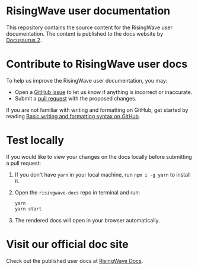 # RisingWave user documentation

This repository contains the source content for the RisingWave user documentation. The content is published to the docs website by [Docusaurus 2](https://docusaurus.io/).

# Contribute to RisingWave user docs

To help us improve the RisingWave user documentation, you may:

- Open a [GitHub issue](https://github.com/risingwavelabs/risingwave-docs/issues) to let us know if anything is incorrect or inaccurate.
- Submit a [pull request](https://github.com/risingwavelabs/risingwave-docs/pulls) with the proposed changes.

If you are not familiar with writing and formatting on GitHub, get started by reading [Basic writing and formatting syntax on GitHub](https://docs.github.com/en/get-started/writing-on-github/getting-started-with-writing-and-formatting-on-github/basic-writing-and-formatting-syntax).

# Test locally
If you would like to view your changes on the docs locally before submitting a pull request:
1. If you don't have `yarn` in your local machine, run `npm i -g yarn` to install it.
1. Open the `risingwave-docs` repo in terminal and run:

    ```sh 
    yarn
    yarn start
    ```
 1. The rendered docs will open in your browser automatically.

# Visit our official doc site

Check out the published user docs at [RisingWave Docs](https://docs.risingwave.com).
